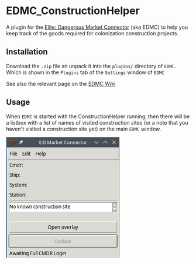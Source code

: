 # EDMC_ConstructionHelper

A plugin for the [Elite: Dangerous Market Connector](https://github.com/EDCD/EDMarketConnector) (aka EDMC) to help you keep track of the goods required for
colonization construction projects.

## Installation

Download the `.zip` file an unpack it into the `plugins/` directory of `EDMC`. Which is shown in the `Plugins` tab of the `Settings` window of `EDMC`

See also the relevant page on the [EDMC Wiki](https://github.com/EDCD/EDMarketConnector/wiki/Plugins)

## Usage
 
When `EDMC` is started with the ConstructionHelper running, then there will be a listbox with a list of names of visited construction sites (or a note that you haven't visited a construction site yet) on the main `EDMC` window. 

![Screenshot of empty EDMC main window](doc/EDMC_Main.png)
